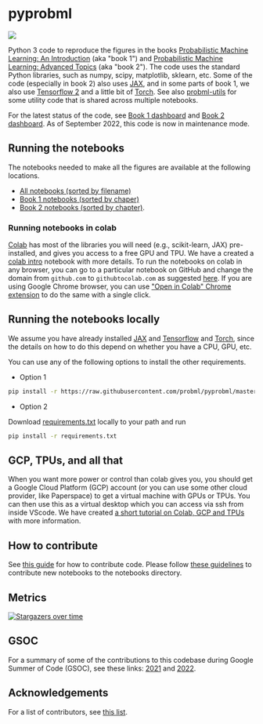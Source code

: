 # pyprobml

<img src="https://img.shields.io/github/stars/probml/pyprobml?style=social">


Python 3 code to reproduce the figures in the books
[Probabilistic Machine Learning: An Introduction](https://probml.github.io/pml-book/book1.html) (aka "book 1")
and
[Probabilistic Machine Learning: Advanced Topics](https://probml.github.io/pml-book/book2.html)
(aka "book 2").
The code uses the standard Python libraries, such as numpy, scipy, matplotlib, sklearn,  etc.
Some of the code (especially in book 2) also uses [JAX](https://github.com/google/jax),
and in some parts of book 1, we also use  [Tensorflow 2](https://github.com/tensorflow/tensorflow)
and a little bit of [Torch](https://github.com/pytorch).
See also [probml-utils](https://github.com/probml/probml-utils) for some utility code that is shared across multiple notebooks.

For the latest status of the code,
see [Book 1 dashboard](https://github.com/probml/pyprobml/blob/workflow_testing_indicator/dashboard_figures_book1.md)
and [Book 2 dashboard](https://github.com/probml/pyprobml/blob/workflow_testing_indicator/dashboard_figures_book2.md).
As of September 2022, this code is now in maintenance mode.



## Running the notebooks


The notebooks needed to make all the figures are available at the following locations.

* [All notebooks (sorted by filename)](https://probml.github.io/notebooks)
* [Book 1 notebooks (sorted by chaper)](https://github.com/probml/pyprobml/tree/master/notebooks/book1)
* [Book 2 notebooks (sorted by chapter)](https://github.com/probml/pyprobml/tree/master/notebooks/book2). 



### Running notebooks in colab

[Colab](https://colab.research.google.com/notebooks/intro.ipynb) has most of the libraries you will need (e.g., scikit-learn,  JAX) pre-installed, and gives you access to a free GPU and TPU. We have a created a 
[colab intro](https://colab.research.google.com/github/probml/pyprobml/blob/master/notebooks/tutorials/colab_intro.ipynb)
notebook with more details. To run the notebooks on colab in any browser, you can go to a particular notebook on GitHub and change the domain from `github.com` to `githubtocolab.com` as suggested [here](https://stackoverflow.com/a/67344477/13330701). If you are using Google Chrome browser, you can use ["Open in Colab" Chrome extension](https://chrome.google.com/webstore/detail/open-in-colab/iogfkhleblhcpcekbiedikdehleodpjo) to do the same with a single click.

## Running the notebooks locally 

We assume you have already installed [JAX](https://github.com/google/jax#installation) and
[Tensorflow](https://www.tensorflow.org/install) and [Torch](https://pytorch.org/),
since the details on how to do this depend on whether you have a CPU, GPU, etc.

You can use any of the following options to install the other requirements.

* Option 1

```bash
pip install -r https://raw.githubusercontent.com/probml/pyprobml/master/requirements.txt
```

* Option 2

Download [requirements.txt](https://github.com/probml/pyprobml/blob/master/requirements.txt) locally to your path and run

```bash
pip install -r requirements.txt
```

## GCP, TPUs, and all that

When you want more power or control than colab gives you,
you should get a Google Cloud Platform (GCP) account
(or you can use some other cloud provider, like Paperspace)
to get a virtual machine with GPUs or TPUs.
You can then use this as a virtual desktop which you can access via ssh from inside VScode.
We have created [a short tutorial on Colab, GCP and TPUs](https://github.com/probml/pyprobml/blob/master/notebooks/tutorials/colab_gcp_tpu_tutorial.md) with more information.


## How to contribute

See [this guide](https://github.com/probml/pyprobml/blob/master/CONTRIBUTING.md) for how to contribute code. Please follow [these guidelines](https://github.com/probml/pyprobml/blob/master/notebooks/README.md) to contribute new notebooks to the notebooks directory.


## Metrics

[![Stargazers over time](https://starchart.cc/probml/pyprobml.svg)](https://starchart.cc/probml/pyprobml)

## GSOC 

For a summary of some of the contributions to this codebase during Google Summer of Code (GSOC),
see  these links: [2021](https://probml.github.io/pml-book/gsoc/gsoc2021.html)
and [2022](https://probml.github.io/pml-book/gsoc/gsoc2022.html).





<h2><a id="acknowledgements"></a>Acknowledgements</h2>

For a list of contributors, see
[this list](https://github.com/probml/pyprobml/graphs/contributors).
